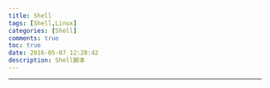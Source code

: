 ```yaml
---
title: Shell
tags: [Shell,Linux]
categories: [Shell]
comments: true
toc: true
date: 2016-05-07 12:28:42
description: Shell脚本
---
```



---